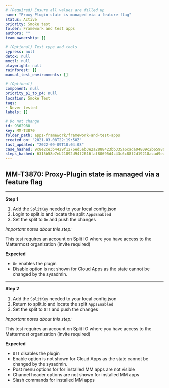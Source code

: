 ```yaml
---
# (Required) Ensure all values are filled up
name: "Proxy-Plugin state is managed via a feature flag"
status: Active
priority: Smoke test
folder: Framework and test apps
authors: ""
team_ownership: []

# (Optional) Test type and tools
cypress: null
detox: null
mmctl: null
playwright: null
rainforest: []
manual_test_environments: []

# (Optional)
component: null
priority_p1_to_p4: null
location: Smoke Test
tags: 
- Never tested
labels: []

# Do not change
id: 9362980
key: MM-T3870
folder_path: apps-framework/framework-and-test-apps
created_on: "2021-03-08T22:19:50Z"
last_updated: "2022-09-09T10:04:08"
case_hashed: 9c8e2ce3b4429f1276ed5eb3e2a2888423bb335a6cada04809c2b659800100c84043303bd172ee345c4fafa7c533ebd8
steps_hashed: 6315b58e7eb21892d94f2616faf80695d4c43c6c88f2d19218acad9eac7110487348468b298e15a1f1387666bcbb7196
---
```


## MM-T3870: Proxy-Plugin state is managed via a feature flag

---

**Step 1**

1. Add the `SplitKey` needed to your local config.json
2. Login to split.io and locate the split `AppsEnabled`
3. Set the split to `On` and push the changes

_Important notes about this step:_

This test requires an account on Split IO where you have access to the Mattermost organization (invite required)

**Expected**

- `On` enables the plugin
- Disable option is not shown for Cloud Apps as the state cannot be changed by the sysadmin.

---

**Step 2**

1. Add the `SplitKey` needed to your local config.json
2. Return to split.io and locate the split `AppsEnabled`
3. Set the split to `Off` and push the changes

_Important notes about this step:_

This test requires an account on Split IO where you have access to the Mattermost organization (invite required)

**Expected**

- `Off` disables the plugin
- Enable option is not shown for Cloud Apps as the state cannot be changed by the sysadmin.
- Post menu options for for installed MM apps are not visible
- Channel header options are not shown for installed MM apps
- Slash commands for installed MM apps
